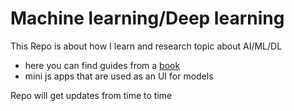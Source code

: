 # Machine learning/Deep learning

This Repo is about how I learn and research topic about AI/ML/DL

- here you can find guides from a [book](https://amzn.to/41ED3Zs)
- mini js apps that are used as an UI for models

Repo will get updates from time to time
